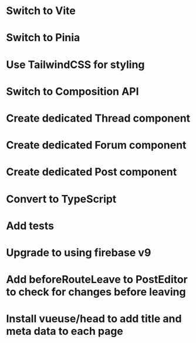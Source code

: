 # Switch to Vite
# Switch to Pinia
# Use TailwindCSS for styling
# Switch to Composition API
# Create dedicated Thread component
# Create dedicated Forum component
# Create dedicated Post component
# Convert to TypeScript
# Add tests
# Upgrade to using firebase v9
# Add beforeRouteLeave to PostEditor to check for changes before leaving
# Install vueuse/head to add title and meta data to each page